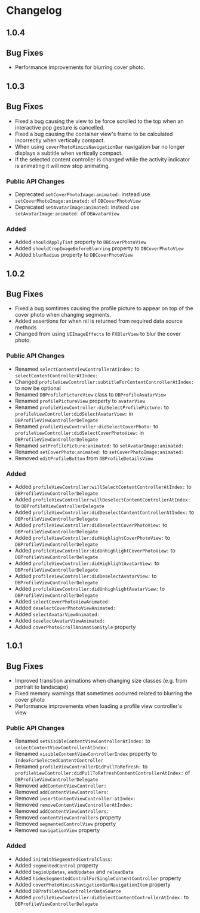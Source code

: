 # Changelog

## 1.0.4

## Bug Fixes

* Performance improvements for blurring cover photo.

## 1.0.3

## Bug Fixes

* Fixed a bug causing the view to be force scrolled to the top when an interactive pop gesture is cancelled.
* Fixed a bug causing the container view's frame to be calculated incorrectly when vertically compact.
* When using `coverPhotoMimicsNavigationBar` navigation bar no longer displays a subtitle when vertically compact.
* If the selected content controller is changed while the activity indicator is animating it will now stop animating.

### Public API Changes

* Deprecated `setCoverPhotoImage:animated:` instead use `setCoverPhotoImage:animated:` of `DBCoverPhotoView`
* Deprecated `setAvatarImage:animated:` instead use `setAvatarImage:animated:` of `DBAvatarView`

### Added

* Added `shouldApplyTint` property to `DBCoverPhotoView`
* Added `shouldCropImageBeforeBlurring` property to `DBCoverPhotoView`
* Added `blurRadius` property to `DBCoverPhotoView`

## 1.0.2

## Bug Fixes

* Fixed a bug somtimes causing the profile picture to appear on top of the cover photo when changing segments.
* Added assertions for when nil is returned from required data source methods
* Changed from using `UIImageEffects` to `FXBlurView` to blur the cover photo.

### Public API Changes

* Renamed `selectContentViewControllerAtIndex:` to `selectContentControllerAtIndex:`
* Changed `profileViewController:subtitleForContentControllerAtIndex:` to now be optional
* Renamed `DBProfilePictureView` class to `DBProfileAvatarView`
* Renamed `profilePictureView` property to `avatarView`
* Renamed `profileViewController:didSelectProfilePicture:` to `profileViewController:didSelectAvatarView:` in `DBProfileViewControllerDelegate`
* Renamed `profileViewController:didSelectCoverPhoto:` to `profileViewController:didSelectCoverPhotoView:` in `DBProfileViewControllerDelegate`
* Renamed `setProfilePicture:animated:` to `setAvatarImage:animated:`
* Renamed `setCoverPhoto:animated:` to `setCoverPhotoImage:animated:`
* Removed `editProfileButton` from `DBProfileDetailsView`

### Added

* Added `profileViewController:willSelectContentControllerAtIndex:` to `DBProfileViewControllerDelegate`
* Added `profileViewController:willDeselectContentControllerAtIndex:` to `DBProfileViewControllerDelegate`
* Added `profileViewController:didDeselectContentControllerAtIndex:` to `DBProfileViewControllerDelegate`
* Added `profileViewController:didDeselectCoverPhotoView:` to `DBProfileViewControllerDelegate`
* Added `profileViewController:didHighlightCoverPhotoView:` to `DBProfileViewControllerDelegate`
* Added `profileViewController:didUnhighlightCoverPhotoView:` to `DBProfileViewControllerDelegate`
* Added `profileViewController:didHighlightAvatarView:` to `DBProfileViewControllerDelegate`
* Added `profileViewController:didDeselectAvatarView:` to `DBProfileViewControllerDelegate`
* Added `profileViewController:didUnhighlightAvatarView:` to `DBProfileViewControllerDelegate`
* Added `selectCoverPhotoViewAnimated:`
* Added `deselectCoverPhotoViewAnimated:`
* Added `selectAvatarViewAnimated:`
* Added `deselectAvatarViewAnimated:`
* Added `coverPhotoScrollAnimationStyle` property

## 1.0.1

## Bug Fixes

* Improved transition animations when changing size classes (e.g. from portrait to landscape)
* Fixed memory warnings that sometimes occurred related to blurring the cover photo
* Performance improvements when loading a profile view controller's view

### Public API Changes

* Renamed `setVisibleContentViewControllerAtIndex:` to `selectContentViewControllerAtIndex:`
* Renamed `visibleContentViewControllerIndex` property to `indexForSelectedContentController`
* Renamed `profileViewControllerDidPullToRefresh:` to `profileViewController:didPullToRefreshContentControllerAtIndex:` of `DBProfileViewControllerDelegate`
* Removed `addContentViewController:`
* Removed `addContentViewControllers:`
* Removed `insertContentViewController:atIndex:`
* Removed `removeContentViewControllerAtIndex:`
* Removed `addContentViewControllers:`
* Removed `contentViewControllers` property
* Removed `segmentedControlView` property
* Removed `navigationView` property

### Added

* Added `initWithSegmentedControlClass:`
* Added `segmentedControl` property
* Added `beginUpdates`, `endUpdates` and `reloadData`
* Added `hidesSegmentedControlForSingleContentController` property
* Added `coverPhotoMimicsNavigationBarNavigationItem` property
* Added `DBProfileViewControllerDataSource`
* Added `profileViewController:didSelectContentControllerAtIndex:` to `DBProfileViewControllerDelegate`
